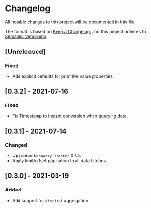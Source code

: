 # Changelog
All notable changes to this project will be documented in this file.

The format is based on [Keep a Changelog](https://keepachangelog.com/en/1.0.0/),
and this project adheres to [Semantic Versioning](https://semver.org/spec/v2.0.0.html).

## [Unreleased]
### Fixed
- Add explicit defaults for primitive value properties.

## [0.3.2] - 2021-07-16
### Fixed
- Fix Timestamp to Instant conversion when querying data.

## [0.3.1] - 2021-07-14
### Changed
- Upgraded to `snoozy-starter` 0.7.4.
- Apply limit/offset pagination to all data fetches.

## [0.3.0] - 2021-03-19
### Added
 - Add support for `distinct` aggregation
